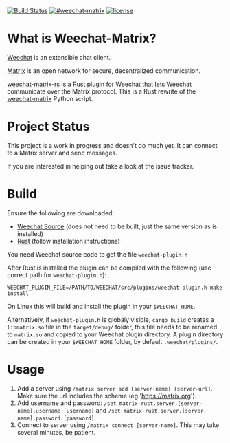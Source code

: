 [![Build Status](https://img.shields.io/travis/poljar/weechat-matrix-rs.svg?style=flat-square)](https://travis-ci.org/poljar/weechat-matrix-rs)
[![#weechat-matrix](https://img.shields.io/badge/matrix-%23weechat--matrix:termina.org.uk-blue.svg?style=flat-square)](https://matrix.to/#/!twcBhHVdZlQWuuxBhN:termina.org.uk?via=termina.org.uk&via=matrix.org)
[![license](https://img.shields.io/badge/license-ISC-blue.svg?style=flat-square)](https://github.com/poljar/weechat-matrix-rs/blob/master/LICENSE)

# What is Weechat-Matrix?

[Weechat](https://weechat.org/) is an extensible chat client.

[Matrix](https://matrix.org/blog/home) is an open network for secure,
decentralized communication.

[weechat-matrix-rs](https://github.com/poljar/weechat-matrix-rs/) is a Rust
plugin for Weechat that lets Weechat communicate over the Matrix protocol. This
is a Rust rewrite of the [weechat-matrix](https://github.com/poljar/weechat-matrix)
Python script.

# Project Status

This project is a work in progress and doesn't do much yet. It can connect
to a Matrix server and send messages.

If you are interested in helping out take a look at the issue tracker.

# Build
Ensure the following are downloaded:
* [Weechat Source](https://weechat.org/download/) (does not need to be built, just the same version as is installed)
* [Rust](https://www.rust-lang.org/learn/get-started) (follow installation instructions)

You need Weechat source code to get the file `weechat-plugin.h`

After Rust is installed the plugin can be compiled with the following (use correct path for `weechat-plugin.h`):

    WEECHAT_PLUGIN_FILE=/PATH/TO/WEECHAT/src/plugins/weechat-plugin.h make install

On Linux this will build and install the plugin in your `$WEECHAT_HOME`.



Alternatively, if `weechat-plugin.h` is globaly visible, `cargo build` creates a 
`libmatrix.so` file in the `target/debug/` folder, this file needs to be renamed to 
`matrix.so` and copied to your Weechat plugin directory. 
A plugin directory can be created in your `$WEECHAT_HOME` folder, by
default `.weechat/plugins/`.

# Usage

1. Add a server using `/matrix server add [server-name] [server-url]`. Make sure the url includes the scheme (eg 'https://matrix.org').
2. Add username and password: `/set matrix-rust.server.[server-name].username [username]` and `/set matrix-rust.server.[server-name].password [password]`.
3. Connect to server using `/matrix connect [server-name]`. This may take several minutes, be patient.
